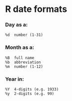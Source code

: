 # R date formats


### Day as a:
```
%d  number (1-31)
```


### Month as a:
```
%B  full name
%b  abbreviation
%m  number (1-12)
```



### Year in:
```
%Y  4-digits (e.g. 1933)
%y  2-digits (e.g. 99)
```
